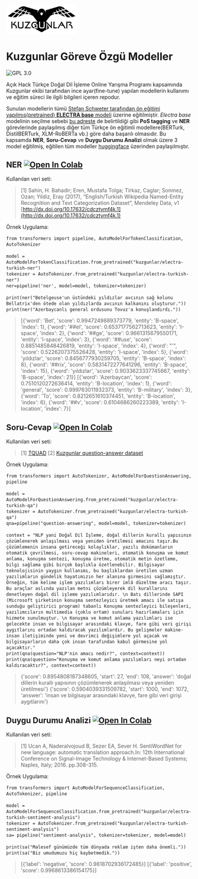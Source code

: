<img src="header_background.jpg" height ="38%" width="38%"></img> 

# Kuzgunlar Göreve Özgü Modeller

![GPL 3.0](https://img.shields.io/badge/license-GPLv3-red.svg)

Açık Hack Türkçe Doğal Dil İşleme Online Yarışma Programı kapsamında Kuzgunlar ekibi tarafından ince ayar(fine-tune) yapılan modellerin kullanımı ve eğitim süreci ile ilgili bilgileri içeren repodur.

Sunulan modellerin tümü [Stefan Schweter tarafından ön eğitimi yapılmış(pretrained) **ELECTRA base** modeli](https://github.com/stefan-it/turkish-bert/tree/master/electra) üzerine eğitilmiştir. *Electra base* modelinin seçilme sebebi [bu adreste](https://github.com/stefan-it/turkish-bert#pos-tagging) de belirtildiği gibi **PoS tagging** ve **NER** görevlerinde paylaşılmış diğer tüm Türkçe ön eğitimli modellere(BERTurk, DistilBERTurk, XLM-RoBERTa vb.) göre daha başarılı olmasıdır. Bu kapsamda **NER**, **Soru-Cevap** ve **Duygu Durumu Analizi** olmak üzere 3 model eğitilmiş, eğitilen tüm modeller [huggingface](https://huggingface.co/kuzgunlar) üzerinden paylaşılmıştır.

## NER [![Open In Colab](https://colab.research.google.com/assets/colab-badge.svg)](https://colab.research.google.com/github/kuzgnlar/models/blob/master/ner.ipynb) 
Kullanılan veri seti:

> [1] Sahin, H. Bahadir; Eren, Mustafa Tolga; Tirkaz, Caglar; Sonmez, Ozan; Yildiz, Eray (2017), “English/Turkish Wikipedia Named-Entity Recognition and Text Categorization Dataset”, Mendeley Data, v1 [http://dx.doi.org/10.17632/cdcztymf4k.1](http://dx.doi.org/10.17632/cdcztymf4k.1)

Örnek Uygulama: 

	from transformers import pipeline, AutoModelForTokenClassification, AutoTokenizer
	
	model = AutoModelForTokenClassification.from_pretrained("kuzgunlar/electra-turkish-ner")
	tokenizer = AutoTokenizer.from_pretrained("kuzgunlar/electra-turkish-ner")
	ner=pipeline('ner', model=model, tokenizer=tokenizer)
	
	print(ner("Betelgeuse'un üstündeki yıldızlar avcının sağ kolunu Bellatrix'den ötede olan yıldızlarda avcının kalkanını oluşturur."))
	print(ner("Azerbaycanlı general ordusunu Tovuz'a konuşlandırdı."))
> [{'word': 'Bet', 'score': 0.9947249889373779, 'entity': 'B-space', 'index': 1}, {'word': '##el', 'score': 0.6537177562713623, 'entity': 'I-space', 'index': 2}, {'word': '##ge', 'score': 0.9661315679550171, 'entity': 'I-space', 'index': 3}, {'word': '##use', 'score': 0.8851485848426819, 'entity': 'I-space', 'index': 4}, {'word': "'", 'score': 0.5226207375526428, 'entity': 'I-space', 'index': 5}, {'word': 'yıldızlar', 'score': 0.8456777930259705, 'entity': 'B-space', 'index': 8}, {'word': '##rix', 'score': 0.5831472277641296, 'entity': 'B-space', 'index': 15}, {'word': 'yıldızlar', 'score': 0.9033623337745667, 'entity': 'B-space', 'index': 21}]
> [{'word': 'Azerbaycan', 'score': 0.7510120272636414, 'entity': 'B-location', 'index': 1}, {'word': 'general', 'score': 0.999763011932373, 'entity': 'B-military', 'index': 3}, {'word': 'To', 'score': 0.8212651610374451, 'entity': 'B-location', 'index': 6}, {'word': '##v', 'score': 0.6104686260223389, 'entity': 'I-location', 'index': 7}]

## Soru-Cevap [![Open In Colab](https://colab.research.google.com/assets/colab-badge.svg)](https://colab.research.google.com/github/kuzgnlar/models/blob/master/q%26a.ipynb) 

Kullanılan veri seti:

> [1] [TQUAD](https://github.com/TQuad/turkish-nlp-qa-dataset)
> [2] [Kuzgunlar question-answer dataset](https://github.com/kuzgnlar/datasets/tree/master/question-answer)

Örnek Uygulama: 

	from transformers import AutoTokenizer, AutoModelForQuestionAnswering, pipeline

	model = AutoModelForQuestionAnswering.from_pretrained("kuzgunlar/electra-turkish-qa")
	tokenizer = AutoTokenizer.from_pretrained("kuzgunlar/electra-turkish-qa")
	qna=pipeline("question-answering", model=model, tokenizer=tokenizer)

	context = "NLP yani Doğal Dil İşleme, doğal dillerin kurallı yapısının çözümlenerek anlaşılması veya yeniden üretilmesi amacını taşır.Bu çözümlemenin insana getireceği kolaylıklar, yazılı dokümanların otomatik çevrilmesi, soru-cevap makineleri, otomatik konuşma ve komut anlama, konuşma sentezi, konuşma üretme, otomatik metin özetleme, bilgi sağlama gibi birçok başlıkla özetlenebilir. Bilgisayar teknolojisinin yaygın kullanımı, bu başlıklardan üretilen uzman yazılımların gündelik hayatımızın her alanına girmesini sağlamıştır. Örneğin, tüm kelime işlem yazılımları birer imlâ düzeltme aracı taşır. Bu araçlar aslında yazılan metni çözümleyerek dil kurallarını denetleyen doğal dil işleme yazılımlarıdır. \n Batı dillerinde SAPI (Microsoft şirketinin konuşma sentezleyici üretmek amacı ile satışa sunduğu geliştirici program) tabanlı Konuşma sentezleyici bileşenleri, yazılımcıların multimedia (çoklu ortam) sunuları hazırlamaları için hizmete sunulmuştur. \n Konuşma ve komut anlama yazılımları ise gelecekte insan ve bilgisayar arasındaki klavye, fare gibi veri girişi aygıtlarını ortadan kaldıracak yazılımlardır. Bu gelişmeler makine-insan iletişiminde yeni ve devrimci değişimlere yol açacak ve bilgisayarların daha çok insan tarafından kabul görmesine yol açacaktır."
	print(qna(question="NLP'nin amacı nedir?", context=context))
	print(qna(question="Konuşma ve komut anlama yazılımları neyi ortadan kaldıracaktır?", context=context))

> {'score': 0.8954808187348605, 'start': 27, 'end': 108, 'answer': 'doğal dillerin kurallı yapısının çözümlenerek anlaşılması veya yeniden üretilmesi'}
> {'score': 0.5904039331509782, 'start': 1000, 'end': 1072, 'answer': 'insan ve bilgisayar arasındaki klavye, fare gibi veri girişi aygıtlarını'}
	

## Duygu Durumu Analizi [![Open In Colab](https://colab.research.google.com/assets/colab-badge.svg)](https://colab.research.google.com/github/kuzgnlar/models/blob/master/sentiment_analysis.ipynb) 

Kullanılan veri seti:

> [1] Ucan A, Naderalvojoud B, Sezer EA, Sever H. SentiWordNet for new language: automatic translation approach.In: 12th International Conference on Signal-Image Technology & Internet-Based Systems; Naples, Italy; 2016. pp.308-315.

Örnek Uygulama: 

	from transformers import AutoModelForSequenceClassification, AutoTokenizer, pipeline
	
	model = AutoModelForSequenceClassification.from_pretrained("kuzgunlar/electra-turkish-sentiment-analysis")
	tokenizer = AutoTokenizer.from_pretrained("kuzgunlar/electra-turkish-sentiment-analysis")
	sa= pipeline("sentiment-analysis", tokenizer=tokenizer, model=model)

	print(sa("Malesef günümüzde tüm dünyada reklam işten daha önemli."))
	print(sa("Biz umudumuzu hiç kaybetmedik."))
	
> [{'label': 'negative', 'score': 0.9818702936172485}]
> [{'label': 'positive', 'score': 0.9968613386154175}]
